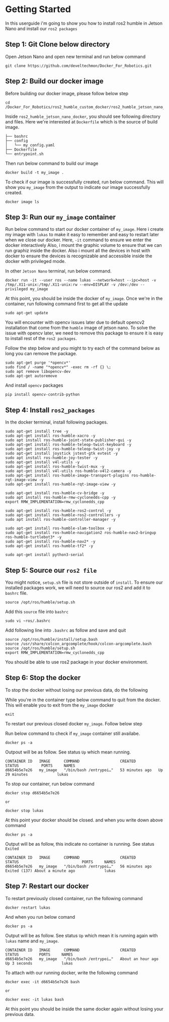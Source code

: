 # Getting Started

In this userguide i'm going to show you how to install ros2 humble in Jetson Nano
and install our `ros2 packages`

## Step 1: Git Clone below directory
Open Jetson Nano and open new terminal and run below command
```
git clone https://github.com/develtechmon/Docker_For_Robotics.git
```

## Step 2: Build our docker image
Before building our docker image, please follow below step
```
cd /Docker_For_Robotics/ros2_humble_custom_docker/ros2_humble_jetson_nano_docker
```
Inside `ros2_humble_jetson_nano_docker`, you should see following directory and files.
Here we're interested at `Dockerfile` which is the source of build image.
```
├── bashrc
├── config
│   └── my_config.yaml
├── Dockerfile
└── entrypoint.sh
```
Then run below command to build our image
```
docker build -t my_image .
```
To check if our image is successfully created, run below command. 
This will show you `my_image` from the output to indicate our image successfully created.
```
docker image ls
```
## Step 3: Run our `my_image` container

Run below command to start our docker container of `my_image`.
Here i create my image with `lukas` to make it easy to remember and easy to restart later when we close our docker.
Here, `-it` command to ensure we enter the docker interactively
Also, i mount the graphic volume to ensure that we can run graphiz inside the docker.
Also i mount all the devices in host with docker to ensure the devices is recognizable and accessible inside the docker with privileged mode.

In other `Jetson Nano` terminal, run below command.
```
docker run -it --user ros --name lukas --network=host --ipc=host -v /tmp/.X11-unix:/tmp/.X11-unix:rw --env=DISPLAY -v /dev:/dev --privileged my_image
```

At this point, you should be inside the docker of `my_image`. Once we're in the container, run following command first to get all the update
```
sudo apt-get update
```

You will encounter with opencv issues later due to default opencv2 installation that come from the `humble` image
of jetson nano. To solve the issue with opencv later, we need to remove this package to ensure it is easy to install
rest of the `ros2 packages`.

Follow the step below and you might to try each of the command below as long you can remove the package.
```
sudo apt-get purge '*opencv*'
sudo find / -name "*opencv*" -exec rm -rf {} \;
sudo apt remove libopencv-dev
sudo apt-get autoremove
```
And install `opencv` packages
```
pip install opencv-contrib-python
```

## Step 4: Install `ros2_packages`

In the docker terminal, install following packages.
```
sudo apt-get install tree -y
sudo apt-get install ros-humble-xacro -y
sudo apt install ros-humble-joint-state-publisher-gui -y
sudo apt-get install ros-humble-teleop-twist-keyboard -y
sudo apt-get install ros-humble-teleop-twist-joy -y
sudo apt-get install joystick jstest-gtk evtest -y
sudo apt install ros-humble-joy-tester -y
sudo apt-get install v4l-utils -y
sudo apt-get install ros-humble-twist-mux -y
sudo apt-get install v4l-utils ros-humble-v4l2-camera -y
sudo apt-get install ros-humble-image-transport-plugins ros-humble-rqt-image-view -y
sudo apt-get install ros-humble-rqt-image-view -y

sudo apt-get install ros-humble-cv-bridge -y
sudo apt install ros-humble-rmw-cyclonedds-cpp -y
export RMW_IMPLEMENTATION=rmw_cyclonedds_cpp

sudo apt-get install ros-humble-ros2-control -y
sudo apt-get install ros-humble-ros2-controllers -y
sudo apt install ros-humble-controller-manager -y

sudo apt-get install ros-humble-slam-toolbox -y
sudo apt-get install ros-humble-navigation2 ros-humble-nav2-bringup ros-humble-turtlebot3* -y
sudo apt-get install ros-humble-nav2* -y
sudo apt-get install ros-humble-tf2* -y

sudo apt-get install python3-serial
```

## Step 5: Source our `ros2 file`
You might notice, `setup.sh` file is not store outside of `install`. To ensure our installed packages work, 
we will need to source our ros2 and add it to `bashrc` file.
```
source /opt/ros/humble/setup.sh
```
Add this `source` file into `bashrc`
```
sudo vi ~ros/.bashrc
```
Add following line into `.bashrc` as follow and save and quit
```
source /opt/ros/humble/install/setup.bash
source /usr/share/colcon_argcomplete/hook/colcon-argcomplete.bash
source /opt/ros/humble/setup.sh
export RMW_IMPLEMENTATION=rmw_cyclonedds_cpp
```
You should be able to use ros2 package in your docker environment.

## Step 6: Stop the docker 
To stop the docker without losing our previous data, do the following

While you're in the container type below command to quit from the docker. This will enable you
to exit from the `my_image` docker
```
exit
```

To restart our previous closed docker `my_image`. Follow below step

Run below command to check if `my_image` container still availabe.
```
docker ps -a
```

Outpout will be as follow. See status `Up` which mean running.
```
CONTAINER ID   IMAGE      COMMAND                  CREATED          STATUS          PORTS     NAMES
d6654b5e7e26   my_image   "/bin/bash /entrypoi…"   53 minutes ago   Up 29 minutes             lukas
```
To stop our container, run below command
```
docker stop d6654b5e7e26

or

docker stop lukas
```
At this point your docker should be closed. and when you write down above command
```
docker ps -a
```
Output will be as follow, this indicate no container is running. See status `Exited`
```
CONTAINER ID   IMAGE      COMMAND                  CREATED          STATUS                            PORTS     NAMES
d6654b5e7e26   my_image   "/bin/bash /entrypoi…"   56 minutes ago   Exited (137) About a minute ago             lukas
```
## Step 7: Restart our docker
To restart previously closed container, run the following command
```
docker restart lukas
```
And when you run below comand
```
docker ps -a
```
Output will be as follow. See status `Up` which mean it is running again with `lukas` name and `my_image`.
```
CONTAINER ID   IMAGE      COMMAND                  CREATED             STATUS         PORTS     NAMES
d6654b5e7e26   my_image   "/bin/bash /entrypoi…"   About an hour ago   Up 3 seconds             lukas
```
To attach with our running docker, write the following command
```
docker exec -it d6654b5e7e26 bash

or

docker exec -it lukas bash
```

At this point you should be inside the same docker again without losing your previous data.
